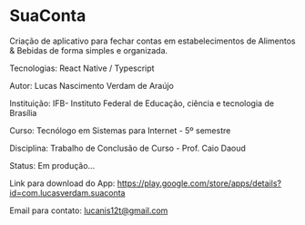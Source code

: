 # SuaConta
Criação de aplicativo para fechar contas em estabelecimentos de Alimentos &amp; Bebidas de forma simples e organizada.

Tecnologias: React Native / Typescript

Autor: Lucas Nascimento Verdam de Araújo

Instituição: IFB- Instituto Federal de Educação, ciência e tecnologia de Brasília

Curso: Tecnólogo em Sistemas para Internet - 5º semestre

Disciplina: Trabalho de Conclusão de Curso - Prof. Caio Daoud

Status: Em produção...

Link para download do App: https://play.google.com/store/apps/details?id=com.lucasverdam.suaconta

Email para contato: lucanis12t@gmail.com
